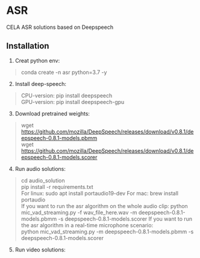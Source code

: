 # ASR
CELA ASR solutions based on Deepspeech

## Installation
1. Creat python env:
>conda create -n asr python=3.7 -y

2. Install deep-speech:
>CPU-version: pip install deepspeech  
>GPU-version: pip install deepspeech-gpu

3. Download pretrained weights:
>wget https://github.com/mozilla/DeepSpeech/releases/download/v0.8.1/deepspeech-0.8.1-models.pbmm   
>wget https://github.com/mozilla/DeepSpeech/releases/download/v0.8.1/deepspeech-0.8.1-models.scorer

4. Run audio solutions:
>cd audio_solution  
>pip install -r requirements.txt  
For linux:
>sudo apt install portaudio19-dev
For mac:
>brew install portaudio  
If you want to run the asr algorithm on the whole audio clip:
>python mic_vad_streaming.py -f wav_file_here.wav -m deepspeech-0.8.1-models.pbmm -s deepspeech-0.8.1-models.scorer 
If you want to run the asr algorithm in a real-time microphone scenario:  
>python mic_vad_streaming.py -m deepspeech-0.8.1-models.pbmm -s deepspeech-0.8.1-models.scorer 

5. Run video solutions:
